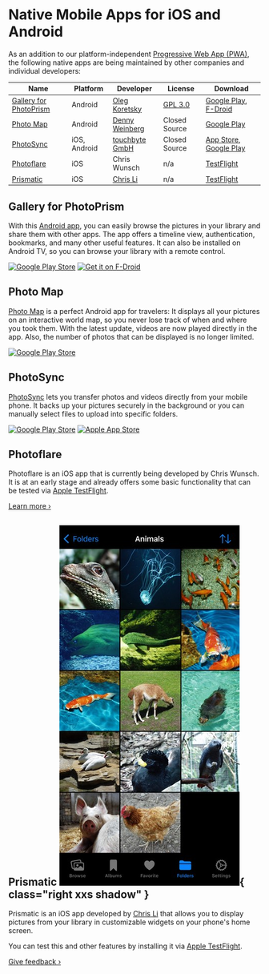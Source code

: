 # Native Mobile Apps for iOS and Android

As an addition to our platform-independent [Progressive Web App (PWA)](https://docs.photoprism.app/user-guide/pwa/), the following native apps are being maintained by other companies and individual developers:

| Name                                              | Platform     | Developer                                               | License                                                          | Download                                                                                                             |
|---------------------------------------------------|--------------|---------------------------------------------------------|------------------------------------------------------------------|----------------------------------------------------------------------------------------------------------------------|
| [Gallery for PhotoPrism](#gallery-for-photoprism) | Android      | [Oleg Koretsky](https://github.com/Radiokot)            | [GPL 3.0](https://github.com/Radiokot/photoprism-android-client) | [Google Play](https://link.photoprism.app/gallery-app), [F-Droid](https://link.photoprism.app/gallery-fdroid)        |
| [Photo Map](#photo-map)                           | Android      | [Denny Weinberg](https://levionsoftware.com/contact/)   | Closed Source                                                    | [Google Play](https://link.photoprism.app/photomap)                                                                  |
| [PhotoSync](#photosync)                           | iOS, Android | [touchbyte GmbH](https://www.photosync-app.com/contact) | Closed Source                                                    | [App Store](https://link.photoprism.app/photosync-ios), [Google Play](https://link.photoprism.app/photosync-android) |
| [Photoflare](#photoflare)                         | iOS          | Chris Wunsch                                            | n/a                                                              | [TestFlight](https://testflight.apple.com/join/MMA6iQDl)                                                             |
| [Prismatic](#prismatic)                           | iOS          | [Chris Li](https://github.com/automactic)               | n/a                                                              | [TestFlight](https://testflight.apple.com/join/vzNQjaym)                                                             |

## Gallery for PhotoPrism

With this [Android app](https://github.com/Radiokot/photoprism-android-client), you can easily browse the pictures in your library and share them with other apps. The app offers a timeline view, authentication, bookmarks, and many other useful features. It can also be installed on Android TV, so you can browse your library with a remote control.

<div class="appstore-buttons">
    <a href="https://link.photoprism.app/gallery-app"><img src="https://dl.photoprism.app/img/badges/badge_playstore.svg" alt="Google Play Store" width="135"></a>
    <a href="https://link.photoprism.app/gallery-fdroid"><img src="https://dl.photoprism.app/img/badges/badge_fdroid.svg" alt="Get it on F-Droid" width="135"></a>
</div>

## Photo Map

[Photo Map](https://levionsoftware.com/) is a perfect Android app for travelers: It displays all your pictures on an interactive world map, so you never lose track of when and where you took them. With the latest update, videos are now played directly in the app. Also, the number of photos that can be displayed is no longer limited.

<div class="appstore-buttons">
    <a href="https://link.photoprism.app/photomap"><img src="https://dl.photoprism.app/img/badges/badge_playstore.svg" alt="Google Play Store" width="135"></a>
</div>

## PhotoSync

[PhotoSync](https://www.photosync-app.com/) lets you transfer photos and videos directly from your mobile phone. It backs up your pictures securely in the background or you can manually select files to upload into specific folders.

<div class="appstore-buttons">
    <a href="https://link.photoprism.app/photosync-android"><img src="https://dl.photoprism.app/img/badges/badge_playstore.svg" alt="Google Play Store" width="135"></a>
    <a href="https://link.photoprism.app/photosync-ios"><img src="https://dl.photoprism.app/img/badges/badge_appstore.svg" alt="Apple App Store" width="135"></a>
</div>

## Photoflare

Photoflare is an iOS app that is currently being developed by Chris Wunsch. It is at an early stage and already offers some basic functionality that can be tested via [Apple TestFlight](https://testflight.apple.com/join/MMA6iQDl).

[Learn more ›](https://www.reddit.com/r/photoprism/comments/1czskxn/photoprism_ios_app/)

## Prismatic ![Prismatic Screenshot](img/prismatic-screenshot.jpg){ class="right xxs shadow" }

Prismatic is an iOS app developed by [Chris Li](https://github.com/automactic) that allows you to display pictures from your library in customizable widgets on your phone's home screen.

You can test this and other features by installing it via [Apple TestFlight](https://testflight.apple.com/join/vzNQjaym).

[Give feedback ›](https://github.com/automactic/Prismatic-feedback/discussions)
